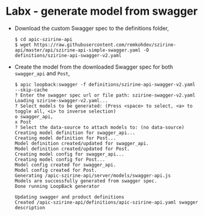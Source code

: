 # Labx - generate model from swagger

* Download the custom Swagger spec to the definitions folder,
    ```
    $ cd apic-szirine-api
    $ wget https://raw.githubusercontent.com/remkohdev/szirine-api/master/api/szirine-api-simple-swagger.yaml -O definitions/szirine-api-swagger-v2.yaml
    ```

* Create the model from the downloaded Swagger spec for both `swagger_api` and `Post`,
    ```
    $ apic loopback:swagger -f definitions/szirine-api-swagger-v2.yaml --skip-cache
    ? Enter the swagger spec url or file path: szirine-swagger-v2.yaml
    Loading szirine-swagger-v2.yaml...
    ? Select models to be generated: (Press <space> to select, <a> to toggle all, <i> to inverse selection)
    o swagger_api, 
    x Post
    ? Select the data-source to attach models to: (no data-source)
    Creating model definition for swagger_api...
    Creating model definition for Post...
    Model definition created/updated for swagger_api.
    Model definition created/updated for Post.
    Creating model config for swagger_api...
    Creating model config for Post...
    Model config created for swagger_api.
    Model config created for Post.
    Generating /apic-szirine-api/server/models/swagger-api.js
    Models are successfully generated from swagger spec.
    Done running LoopBack generator

    Updating swagger and product definitions
    Created /apic-szirine-api/definitions/apic-szirine-api.yaml swagger description
    ```

